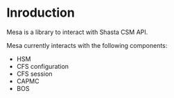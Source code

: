 # Inroduction

Mesa is a library to interact with Shasta CSM API.

Mesa currently interacts with the following components:

 - HSM
 - CFS configuration
 - CFS session
 - CAPMC
 - BOS

